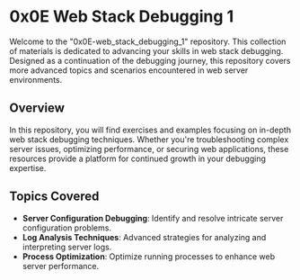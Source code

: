 # 0x0E Web Stack Debugging 1

Welcome to the "0x0E-web_stack_debugging_1" repository. This collection of materials is dedicated to advancing your skills in web stack debugging. Designed as a continuation of the debugging journey, this repository covers more advanced topics and scenarios encountered in web server environments.

## Overview

In this repository, you will find exercises and examples focusing on in-depth web stack debugging techniques. Whether you're troubleshooting complex server issues, optimizing performance, or securing web applications, these resources provide a platform for continued growth in your debugging expertise.

## Topics Covered

- **Server Configuration Debugging**: Identify and resolve intricate server configuration problems.
- **Log Analysis Techniques**: Advanced strategies for analyzing and interpreting server logs.
- **Process Optimization**: Optimize running processes to enhance web server performance.

